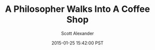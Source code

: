 ---
layout: podcast
title: "A Philosopher Walks Into A Coffee Shop"
author: Scott Alexander
description: https://slatestarcodex.com/2015/01/25/a-philosopher-walks-into-a-coffee-shop/
date: 2015-01-25 15:42:00 PST
length: 148730
duration: 37
guid: a-philosopher-walks-into-a-coffee-shop
---